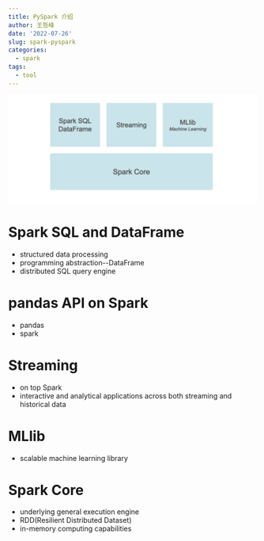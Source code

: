 ```yaml
---
title: PySpark 介绍
author: 王哲峰
date: '2022-07-26'
slug: spark-pyspark
categories:
  - spark
tags:
  - tool
---
```


![pyspark](images/pyspark.png)


# Spark SQL and DataFrame

* structured data processing
* programming abstraction--DataFrame
* distributed SQL query engine

# pandas API on Spark

* pandas
* spark

# Streaming

* on top Spark
* interactive and analytical applications across both streaming and historical data

# MLlib

* scalable machine learning library

# Spark Core

* underlying general execution engine
* RDD(Resilient Distributed Dataset)
* in-memory computing capabilities